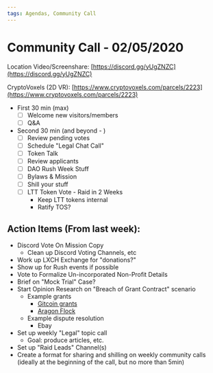```yaml
---
tags: Agendas, Community Call
---
```


# Community Call - 02/05/2020

Location Video/Screenshare: [https://discord.gg/yUgZNZC](https://discord.gg/yUgZNZC)

CryptoVoxels (2D VR): [https://www.cryptovoxels.com/parcels/2223](https://www.cryptovoxels.com/parcels/2223)

- First 30 min (max)
    - [ ]  Welcome new visitors/members
    - [ ]  Q&A

- Second 30 min (and beyond - )
    - [ ]  Review pending votes
    - [ ]  Schedule "Legal Chat Call"
    - [ ]  Token Talk
    - [ ]  Review applicants
    - [ ]  DAO Rush Week Stuff
    - [ ]  Bylaws & Mission
    - [ ]  Shill your stuff
    - [ ]  LTT Token Vote - Raid in 2 Weeks
        - Keep LTT tokens internal
        - Ratify TOS?

## Action Items (From last week):

- Discord Vote On Mission Copy
    - Clean up Discord Voting Channels, etc
- Work up LXCH Exchange for "donations?"
- Show up for Rush events if possible
- Vote to Formalize Un-incorporated Non-Profit Details
- Brief on "Mock Trial" Case?
- Start Opinion Research on "Breach of Grant Contract" scenario
    - Example grants
        - [Gitcoin grants](https://gitcoin.co/wiki/grants/)
        - [Aragon Flock](https://github.com/aragon/flock)
    - Example dispute resolution
        - Ebay
- Set up weekly "Legal" topic call
    - Goal: produce articles, etc.
- Set up "Raid Leads" Channel(s)
- Create a format for sharing and shilling on weekly community calls (ideally at the beginning of the call, but no more than 5min)
